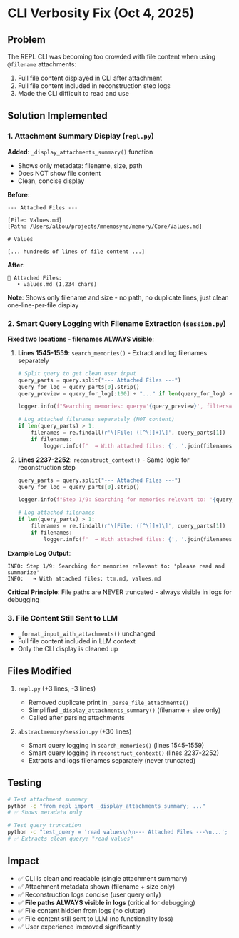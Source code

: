 # CLI Verbosity Fix (Oct 4, 2025)

## Problem
The REPL CLI was becoming too crowded with file content when using `@filename` attachments:
1. Full file content displayed in CLI after attachment
2. Full file content included in reconstruction step logs
3. Made the CLI difficult to read and use

## Solution Implemented

### 1. Attachment Summary Display (`repl.py`)
**Added**: `_display_attachments_summary()` function
- Shows only metadata: filename, size, path
- Does NOT show file content
- Clean, concise display

**Before**:
```
--- Attached Files ---

[File: Values.md]
[Path: /Users/albou/projects/mnemosyne/memory/Core/Values.md]

# Values

[... hundreds of lines of file content ...]
```

**After**:
```
📎 Attached Files:
   • values.md (1,234 chars)
```

**Note**: Shows only filename and size - no path, no duplicate lines, just clean one-line-per-file display

### 2. Smart Query Logging with Filename Extraction (`session.py`)

**Fixed two locations - filenames ALWAYS visible**:

1. **Lines 1545-1559**: `search_memories()` - Extract and log filenames separately
   ```python
   # Split query to get clean user input
   query_parts = query.split("--- Attached Files ---")
   query_for_log = query_parts[0].strip()
   query_preview = query_for_log[:100] + "..." if len(query_for_log) > 100 else query_for_log

   logger.info(f"Searching memories: query='{query_preview}', filters={filters}")

   # Log attached filenames separately (NOT content)
   if len(query_parts) > 1:
       filenames = re.findall(r'\[File: ([^\]]+)\]', query_parts[1])
       if filenames:
           logger.info(f"  → With attached files: {', '.join(filenames)}")
   ```

2. **Lines 2237-2252**: `reconstruct_context()` - Same logic for reconstruction step
   ```python
   query_parts = query.split("--- Attached Files ---")
   query_for_log = query_parts[0].strip()

   logger.info(f"Step 1/9: Searching for memories relevant to: '{query_for_log}'")

   # Log attached filenames
   if len(query_parts) > 1:
       filenames = re.findall(r'\[File: ([^\]]+)\]', query_parts[1])
       if filenames:
           logger.info(f"  → With attached files: {', '.join(filenames)}")
   ```

**Example Log Output**:
```
INFO: Step 1/9: Searching for memories relevant to: 'please read and summarize'
INFO:   → With attached files: ttm.md, values.md
```

**Critical Principle**: File paths are NEVER truncated - always visible in logs for debugging

### 3. File Content Still Sent to LLM
- `_format_input_with_attachments()` unchanged
- Full file content included in LLM context
- Only the CLI display is cleaned up

## Files Modified
1. `repl.py` (+3 lines, -3 lines)
   - Removed duplicate print in `_parse_file_attachments()`
   - Simplified `_display_attachments_summary()` (filename + size only)
   - Called after parsing attachments

2. `abstractmemory/session.py` (+30 lines)
   - Smart query logging in `search_memories()` (lines 1545-1559)
   - Smart query logging in `reconstruct_context()` (lines 2237-2252)
   - Extracts and logs filenames separately (never truncated)

## Testing
```bash
# Test attachment summary
python -c "from repl import _display_attachments_summary; ..."
# ✅ Shows metadata only

# Test query truncation
python -c "test_query = 'read values\n\n--- Attached Files ---\n...'; ..."
# ✅ Extracts clean query: "read values"
```

## Impact
- ✅ CLI is clean and readable (single attachment summary)
- ✅ Attachment metadata shown (filename + size only)
- ✅ Reconstruction logs concise (user query only)
- ✅ **File paths ALWAYS visible in logs** (critical for debugging)
- ✅ File content hidden from logs (no clutter)
- ✅ File content still sent to LLM (no functionality loss)
- ✅ User experience improved significantly
